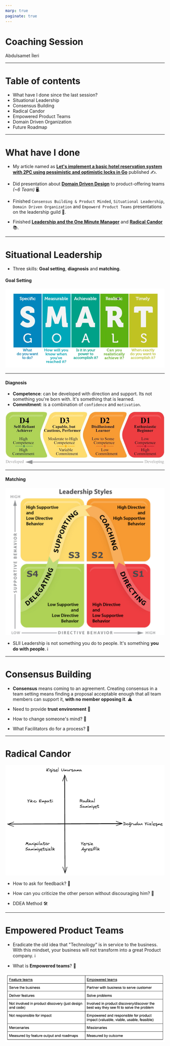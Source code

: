 ```yaml
---
marp: true
paginate: true
---
```


# Coaching Session

Abdulsamet İleri 

---

# Table of contents
- What have I done since the last session?
- Situational Leadership
- Consensus Building
- Radical Candor
- Empowered Product Teams
- Domain Driven Organization
- Future Roadmap

---

# What have I done

- My article named as **[Let's implement a basic hotel reservation system with 2PC using pessimistic and optimistic locks in Go](https://medium.com/stackademic/lets-implement-a-basic-hotel-reservation-system-with-2pc-using-pessimistic-and-optimistic-locks-in-581256d142e8)** published ✍️.

- Did presentation about **[Domain Driven Design](https://github.com/Abdulsametileri/slides/blob/main/domain-driven-design/domain-driven-design.md)** to product-offering teams *(~6 Team)* 🖥️.

- Finished `Consensus Building & Product Minded`, `Situational Leadership`, `Domain Driven Organization` and `Empowerd Product Teams` presentations on the leadership guild 🏫. 

- Finished **[Leadership and the One Minute Manager](https://www.amazon.com/Leadership-Minute-Manager-Updated-Effectiveness/dp/0062309447)** and **[Radical Candor](https://www.amazon.com/Radical-Candor-Kick-Ass-Without-Humanity/dp/1250103509)** 📚.

---

# Situational Leadership

<!--
Buradaki önemli faktör liderliği hedef bazlı gösteririz, kişi bazlı değil. 
-->

- Three skills: **Goal setting**, **diagnosis** and **matching**.
<!--Durumsal Lider olabilmek için 3 tane ögrenilmesi gereken yetenek vardır. -->

#### Goal Setting

![Smart](images/smart.png)

<!--
- Belirli bir hedef olmalı,
- Ölçülebilir bir hedef olmalı,
- Ulaşılabilir bir hedef olmalı
- Realistic veya relavant olmalı yani bu adamın işi ile alakalı olmalı gidipte developerdan 100metreyi 3sn de koşmasını beklemezsin onun görevi koşmak değil, kod yazmak aslında. Bu hedefe ulaşabilmek için relavant’a sahip misin.
- Bir zamanı olmalı.
-->

--- 

#### Diagnosis
<!--Her hedef’n bir development level’ı var. İkinci aşama da bunu belirlemek lazım.-->

- **Competence**: can be developed with direction and support. Its not something you're born with. It's something that is learned.
- **Commitment**: is a combination of `confidence` and `motivation`. 
<!--
Confidence: Herhangi bir direction olmadan, bir taskı iyi yapabilme becerisi
Motivation: Kişinin ilgisi, taskı yapma isteği
-->

![Development Levels](images/development-levels.png)

<!--
D1: yetkinliğin yok yeterli skill’in yok ama yapabileceğine inanıyorsun. Hevesli bir junior, işe yeni başlamış biri aslında.
D1 kesinlikle yeteneği potansiyeli yok demek değil. Bu kişinin potensiyeli var high-performer olacak fakat şu an için tecrübesi eksik


D2: Biraz yetkinliği var fakat biraz motivasyonu vs. düşük.  

D3: Self direction’u var siz yönlendirmesiniz bile. Motivasyonu çok değişken bügün iyi bügün kötü, Konudan konuya hâli değişiyor. Bazı zamanlar çekingen. Variable commitment bu yani.

D4: Oldum ben adamıdır. Yetkinliğim ve bağlılığım var. Benimle hiç uğraşmana gerek yok işi ver, git.

Rollere göre D1,D4 belirleyemeyiz. Senior D1, Junior D4.
-->

--- 

#### Matching

![Matching](images/matching.png)

<!-- 
Arttış ve azalış bakımından 2 dimension’da inceliyoruz. Directive Behavior ve Supportive Behaviour.

Directing: Sen bunu yap, bunu burdan al yani bu adamı mikromanage ediyo ve kararları çoğu liderin kendi alıyor direktif veriyor. Adam düşünmüyor, yapıyor. Mesela D1 Junior yapabiliriz. Yetkinliği kazandırmak demek neyi nasıl yapacağını göstererek yapabiliriz.

Coaching: Kişinin düşmüş motivasyonu tekrar ayağa kaldırılıyor, gazlanıyor. Kişiyi çözüm aşamasına dahil ediyoruz karar vermeye vs. Fakat final decision’u yine leader veriyor.

Supporting: Artık sadece motivasyonu yükseltiyoruz çünkü competence var. Neyi nasıl yapacağını biliyor. Motivasyon olarak desteklenmeye ihtiyacı var. Mesela problem esnasında open-minded sorular soruyoruz.

Delegating: İş ver yapıyor zaten. 

D1 e S1, D2 ye S3, D3 e S3, D4 e S4 uygulamak gerekir.

Gidip D4 adamı S1 uygularsan o adam kaldıramaz işten çıkar.

Bir kişinin development leveli değişken bir kere verdin hep öyle liderlik yapmayacaksın. Değiştikçe sen de lider olarak değişmelisin
 -->

 - SLII Leadership is not something you do to people. It's something **you do with people**. ℹ️

--- 

# Consensus Building

- **Consensus** means coming to an agreement. Creating consensus in a team setting means finding a proposal acceptable enough that all team members can support it, **with no member opposing it**. ⚠️
<!--
Consensus oy çokluğu demek değildir, oy birliği demektir.

Consensus building’in en önemli faydalarından biri: kararda kişinin de görüşü alındığında ve kararda onun da katkısı olduğunda o kişinin commitment’i daha da artıyor.
-->

- Need to provide **trust environment** 🤝
<!--Son madde kritik ortada bir güven ortamı fikir beyan etmede çekingenlik olmaması gerekiyor. Mesela insanlar yeterli güveni hissetmediği zaman sessiz kalmayı tercih edebilir. -->

- How to change someone's mind? 🤔
<!-- 
Başkalarının fikrini siz değiştiremezsiniz, insanlar kendi fikirlerini ancak kendileri değiştirebilirler.

Alternatifleri konuşurken daima Pros dan başlayalım, cons’dan başlamayalım sebebi ise insan psikolojisi.
-->

- What Facilitators do for a process? 🤔

<!--
Varsayma!
Özel konuşulan şeyleri toplum içinde paylaşmayın.

Dikte etmeyin, bırakın ekip karar alsın.

Kimsenin psikologu değilsiniz. Adam karısıyla kavga edip vs. gelmiştir o anda yapabileceğiniz bir şey yok.

Tutamayacağınız sözler vermeyin.

Agreement’e zorlamayın.!!
-->

---

# Radical Candor

<!-- 
İnsanlar size güvendiklerinde ve onları gerçekten umursadığınızı bildiklerinde 
- takdir ve eleştirilerinize daha fazla değer verirler,
- size yaptıklarınızın sonuçları hakkında daha samimi geri bildirimde bulunurlar,
- birbirleriyle daha uyumlu hareket etme eğilimi gösterirler,
- ekip içindeki rollerine dört elle sarılırlar,
- sonuçlara odaklanırlar.
-->

![h:400 w:600 Radical Candor](images/radical-candor.png)

<!-- 
Yıkıcı Empati: Ne zaman yalnızca nazik olmak ve karşınızdakini incitmemek içinbirisine geri bildirim vermekten kaçındınız?

Manipülatör Samimiyetsizlik: Nihayet ve belki de en zoru, ne zaman birine bir sorunu doğrudan söylemeyip bunun yerine başkaları ile konuştunuz?
-->

- How to ask for feedback? 🤔
<!--
Have a go-to question (önemli bir soru sorun)
evet hayır harici bir soru.

Embrace the discomfort (rahatsızlığı kuçaklayın)

Listen with the intent to understand, not to respond (tepki vermek niyetiyle değil, anlamak için dinleyin)

Reward criticism to get more of it (samimiyeti ödüllendirin)
 -->


- How can you criticize the other person without discouraging him? 🤔

<!-- 
Karşınızdakinin cesaretini kırmadan onu nasıl eleştirebilirsiniz?
- Eleştiriye açık olmak.
- Övgünün eleştireye kıyasla öncelikli olması.
- Alçak gönüllü olup, yardımcı olmaya çalışmak.
- Kişisel olarak yardım ve rehberlik teklif etmekten kaçınmaMAk.
- Övgüyü topluluk içinde, yergiyi bire bir yapmak.

En önemlisi kişileştirmeMEk. Problemin kaynağının, çözülmesi mümkün olmayan bir karakter eksikliğinden kaynaklanmadığını mutlaka ifade edin.
-->

- DDEA Method 🛠️

<!--
Durum: Spesifik konuyu söyleyin.
Davranış: Ne söylendiğini veya yapıldığını açıklayın.
Etki: Davranışın etkilerini açıklayın
Aksiyon: Davranışı değiştirmesi konusunda net aksiyonlar önerin.
 -->

<!-- Sen hatalısın yerine -> bu iş hatalı demek.-->

---

# Empowered Product Teams

- Eradicate the old idea that "Technology" is in service to the business. With this mindset, your business will not transform into a great Product company. ℹ️
  
<!-- Teknoloji ekibinin işi business ekibine hizmet etmektir şeklinde düşünüyorsanız siz iyi bir Product şirketi olamazsınız diyor yazar. -->

- What is **Empowered teams**? 🤔
<!--businessle colloborate edip müşteriye hizmet etmeye çalışırlar. Feature deliver etmekten ziyade problem çözmeye odaklanırlar. -->
![Empowered vs Featured teams](images/empowered-teams.png)

<!--
Empower takım olabilmek için: Takımınızda rockstarlar süperstarlar yıldız oyuncular olmasına gerek yok; gücü akıtabilirsek ordinary insanlar bir şeyler çıkarabilirler. Burada coaching çok önemli.

Empower takımların olmazsa olmazı nelerdir?
1- Coaching: Remote dünyada özellikle çok önemli. Ekibine yeni product manager geldiği zaman onunla baya zaman geçirmeniz gerekiyor. Customer feedbackleri ürün vs.
2- Staffing: Doğru insanları bulmakta önemli. Bunları coach edip geliştirip sağlam takım arkadaşları haline getirmek. Recruitment HR aktivitesi olarak görülür; fakat bu bakış açısını değiştirmeniz lazım.
3- Product Vision: Recruitment yaparken en önemli silahınız product’ınız olmalı. İnsanlara bu vision ilham vermeli. lead ettiğiniz ürünü 1 yıl sonra nerede görüyorsunuz?
4- Product Strategy: Vision’a nasıl gidicez burada bir strateji lazım. Bu kolay bir şey değil. Öncelikle neyin önemli olduğuna karar vermek gerek. Data dan insightlar edilip, bunları aksiyona vs. dökmek gerekiyor.
5- Colloboration: Sadece product takımlarını empower etmek yeterli değil. Company-wide bir collaboration olması gerekiyor.


Asıl inovasyon teknoloji ekiplerinden gelir. O yüzden onları bu işin sürecine dahil etmelisiniz. Kafa yoran, müşteri için düşünen beyinler olmaya başladığımız an hepimiz o inovasyonu getirmeye başlıyoruz. Bu mesleği seçmemizin sebebi o. Biz problem çözmek için bu mesleği seçtik, birilerinin istediklerini kodlamak için değil.
-->